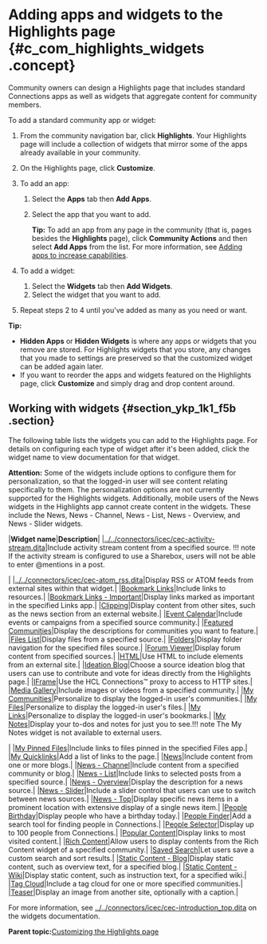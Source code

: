 # Adding apps and widgets to the Highlights page {#c_com_highlights_widgets .concept}

Community owners can design a Highlights page that includes standard Connections apps as well as widgets that aggregate content for community members.

To add a standard community app or widget:

1.  From the community navigation bar, click **Highlights**. Your Highlights page will include a collection of widgets that mirror some of the apps already available in your community.
2.  On the Highlights page, click **Customize**.
3.  To add an app:
    1.  Select the **Apps** tab then **Add Apps**.
    2.  Select the app that you want to add.

        **Tip:** To add an app from any page in the community \(that is, pages besides the **Highlights** page\), click **Community Actions** and then select **Add Apps** from the list. For more information, see [Adding apps to increase capabilities](c_com_add_widgets.md).

4.  To add a widget:
    1.  Select the **Widgets** tab then **Add Widgets**.
    2.  Select the widget that you want to add.
5.  Repeat steps 2 to 4 until you've added as many as you need or want.

**Tip:**

-   **Hidden Apps** or **Hidden Widgets** is where any apps or widgets that you remove are stored. For Highlights widgets that you store, any changes that you made to settings are preserved so that the customized widget can be added again later.
-   If you want to reorder the apps and widgets featured on the Highlights page, click **Customize** and simply drag and drop content around.

## Working with widgets {#section_ykp_1k1_f5b .section}

The following table lists the widgets you can add to the Highlights page. For details on configuring each type of widget after it's been added, click the widget name to view documentation for that widget.

**Attention:** Some of the widgets include options to configure them for personalization, so that the logged-in user will see content relating specifically to them. The personalization options are not currently supported for the Highlights widgets. Additionally, mobile users of the News widgets in the Highlights app cannot create content in the widgets. These include the News, News - Channel, News - List, News - Overview, and News - Slider widgets.

|**Widget name**|**Description**|
|[../../connectors/icec/cec-activity-stream.dita](../../connectors/icec/cec-activity-stream.dita)|Include activity stream content from a specified source. !!! note
    If the activity stream is configured to use a Sharebox, users will not be able to enter @mentions in a post.

|
|[../../connectors/icec/cec-atom\_rss.dita](../../connectors/icec/cec-atom_rss.dita)|Display RSS or ATOM feeds from external sites within that widget.|
|[Bookmark Links](../../connectors/icec/cec-links.dita)|Include links to resources.|
|[Bookmark Links - Important](../../connectors/icec/cec-important_links.dita)|Display links marked as important in the specified Links app.|
|[Clipping](../../connectors/icec/cec-clipping.dita)|Display content from other sites, such as the news section from an external website.|
|[Event Calendar](../../connectors/icec/cec-events.dita)|Include events or campaigns from a specified source community.|
|[Featured Communities](../../connectors/icec/cec-community-overview.dita)|Display the descriptions for communities you want to feature.|
|[Files List](../../connectors/icec/cec-files.dita)|Display files from a specified source.|
|[Folders](../../connectors/icec/cec-files_explorer.dita)|Display folder navigation for the specified files source.|
|[Forum Viewer](../../connectors/icec/cec-forum.dita)|Display forum content from specified sources.|
|[HTML](../../connectors/icec/cec-html.dita)|Use HTML to include elements from an external site.|
|[Ideation Blog](../../connectors/icec/cec-ideation_blog.dita)|Choose a source ideation blog that users can use to contribute and vote for ideas directly from the Highlights page.|
|[IFrame](../../connectors/icec/cec-iframe.dita)|Use the HCL Connections™ proxy to access to HTTP sites.|
|[Media Gallery](../../connectors/icec/cec-media_gallery.dita)|Include images or videos from a specified community.|
|[My Communities](../../connectors/icec/cec-my-communities.dita)|Personalize to display the logged-in user's communities.|
|[My Files](../../connectors/icec/cec-my-files.dita)|Personalize to display the logged-in user's files.|
|[My Links](../../connectors/icec/cec-my_links.dita)|Personalize to display the logged-in user's bookmarks.|
|[My Notes](../../connectors/icec/cec-my-notes.dita)|Display your to-dos and notes for just you to see.!!! note
    The My Notes widget is not available to external users.

|
|[My Pinned Files](../../connectors/icec/cec-pinned-files.dita)|Include links to files pinned in the specified Files app.|
|[My Quicklinks](../../connectors/icec/cec-my-quicklinks.dita)|Add a list of links to the page.|
|[News](../../connectors/icec/cec-news.dita)|Include content from one or more blogs.|
|[News - Channel](../../connectors/icec/cec-news-channel.dita)|Include content from a specified community or blog.|
|[News - List](../../connectors/icec/cec-news-list.dita)|Include links to selected posts from a specified source.|
|[News - Overview](../../connectors/icec/cec-news-overview.dita)|Display the description for a news source.|
|[News - Slider](../../connectors/icec/cec-news-slider.dita)|Include a slider control that users can use to switch between news sources.|
|[News - Top](../../connectors/icec/cec-top-news.dita)|Display specific news items in a prominent location with extensive display of a single news item.|
|[People Birthday](../../connectors/icec/cec-birthdays.dita)|Display people who have a birthday today.|
|[People Finder](../../connectors/icec/cec-people-finder.dita)|Add a search tool for finding people in Connections.|
|[People Selector](../../connectors/icec/cec-people-selector.dita)|Display up to 100 people from Connections.|
|[Popular Content](../../connectors/icec/cec-popular-content.dita)|Display links to most visited content.|
|[Rich Content](../../connectors/icec/cec-rich-content.dita)|Allow users to display contents from the Rich Content widget of a specified community.|
|[Saved Search](../../connectors/icec/cec-saved-search.dita)|Let users save a custom search and sort results.|
|[Static Content - Blog](../../connectors/icec/cec-static-content-blog.dita)|Display static content, such as overview text, for a specified blog.|
|[Static Content - Wiki](../../connectors/icec/cec-content-wiki.dita)|Display static content, such as instruction text, for a specified wiki.|
|[Tag Cloud](../../connectors/icec/cec-tag-cloud.dita)|Include a tag cloud for one or more specified communities.|
|[Teaser](../../connectors/icec/cec-teaser-widget.dita)|Display an image from another site, optionally with a caption.|

For more information, see [../../connectors/icec/cec-introduction\_top.dita](../../connectors/icec/cec-introduction_top.dita) on the widgets documentation.

**Parent topic:**[Customizing the Highlights page](../communities/c_com_customizing_highlights.md)

